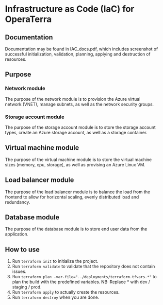 # Infrastructure as Code (IaC) for OperaTerra

## Documentation
Documentation may be found in IAC_docs.pdf, which includes screenshot of successful initialization, validation, planning, applying and destruction of resources.

## Purpose
### Network module
The purpose of the network module is to provision the Azure virtual network (VNET), manage subnets, as well as the network security groups.

### Storage account module
The purpose of the storage account module is to store the storage account types, create an Azure storage account, as well as a storage container.

## Virtual machine module
The purpose of the virtual machine module is to store the virtual machine sizes (memory, cpu, storage), as well as provising an Azure Linux VM.

## Load balancer module
The purpose of the load balancer module is to balance the load from the frontend to allow for horizontal scaling, evenly distributed load and redundancy.

## Database module
The purpose of the database module is to store end user data from the application.

## How to use
1. Run `terraform init` to initialize the project. 
2. Run `terraform validate` to validate that the repository does not contain issues.
3. Run `terraform plan -var-file="../deployments/terraform.tfvars.*"` to plan the build with the predefined variables. NB: Replace * with dev / staging / prod.
4. Run `terraform apply` to actually create the resources.
5. Run `terraform destroy` when you are done.
